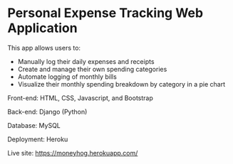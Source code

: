 # Personal Expense Tracking Web Application

This app allows users to:
- Manually log their daily expenses and receipts
- Create and manage their own spending categories
- Automate logging of monthly bills
- Visualize their monthly spending breakdown by category in a pie chart

Front-end: HTML, CSS, Javascript, and Bootstrap

Back-end: Django (Python)

Database: MySQL

Deployment: Heroku

Live site: https://moneyhog.herokuapp.com/
